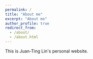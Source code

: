 ```yaml
---
permalink: /
title: "About me"
excerpt: "About me"
author_profile: true
redirect_from: 
  - /about/
  - /about.html
---
```


This is Juan-Ting Lin's personal website.